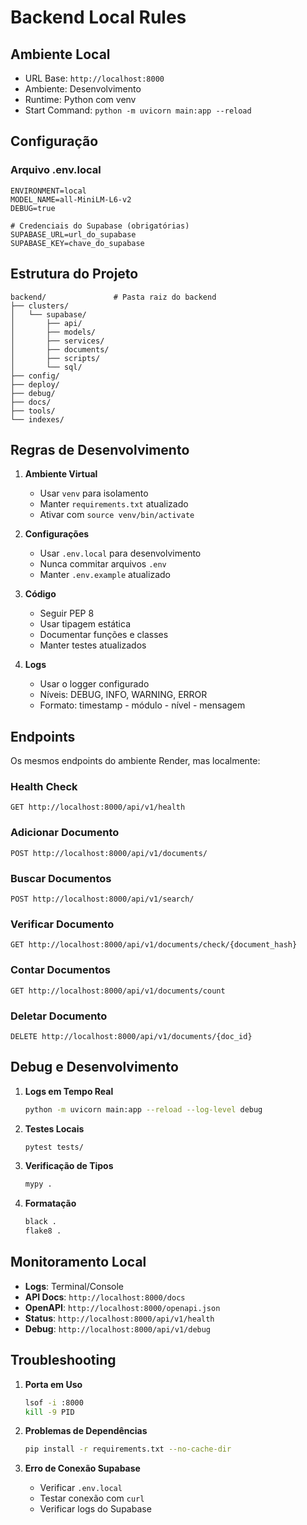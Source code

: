 # Backend Local Rules

## Ambiente Local

- URL Base: `http://localhost:8000`
- Ambiente: Desenvolvimento
- Runtime: Python com venv
- Start Command: `python -m uvicorn main:app --reload`

## Configuração

### Arquivo .env.local

```env
ENVIRONMENT=local
MODEL_NAME=all-MiniLM-L6-v2
DEBUG=true

# Credenciais do Supabase (obrigatórias)
SUPABASE_URL=url_do_supabase
SUPABASE_KEY=chave_do_supabase
```

## Estrutura do Projeto

```
backend/               # Pasta raiz do backend
├── clusters/
│   └── supabase/
│       ├── api/
│       ├── models/
│       ├── services/
│       ├── documents/
│       ├── scripts/
│       └── sql/
├── config/
├── deploy/
├── debug/
├── docs/
├── tools/
└── indexes/
```

## Regras de Desenvolvimento

1. **Ambiente Virtual**

   - Usar `venv` para isolamento
   - Manter `requirements.txt` atualizado
   - Ativar com `source venv/bin/activate`

2. **Configurações**

   - Usar `.env.local` para desenvolvimento
   - Nunca commitar arquivos `.env`
   - Manter `.env.example` atualizado

3. **Código**

   - Seguir PEP 8
   - Usar tipagem estática
   - Documentar funções e classes
   - Manter testes atualizados

4. **Logs**
   - Usar o logger configurado
   - Níveis: DEBUG, INFO, WARNING, ERROR
   - Formato: timestamp - módulo - nível - mensagem

## Endpoints

Os mesmos endpoints do ambiente Render, mas localmente:

### Health Check

```http
GET http://localhost:8000/api/v1/health
```

### Adicionar Documento

```http
POST http://localhost:8000/api/v1/documents/
```

### Buscar Documentos

```http
POST http://localhost:8000/api/v1/search/
```

### Verificar Documento

```http
GET http://localhost:8000/api/v1/documents/check/{document_hash}
```

### Contar Documentos

```http
GET http://localhost:8000/api/v1/documents/count
```

### Deletar Documento

```http
DELETE http://localhost:8000/api/v1/documents/{doc_id}
```

## Debug e Desenvolvimento

1. **Logs em Tempo Real**

   ```bash
   python -m uvicorn main:app --reload --log-level debug
   ```

2. **Testes Locais**

   ```bash
   pytest tests/
   ```

3. **Verificação de Tipos**

   ```bash
   mypy .
   ```

4. **Formatação**
   ```bash
   black .
   flake8 .
   ```

## Monitoramento Local

- **Logs**: Terminal/Console
- **API Docs**: `http://localhost:8000/docs`
- **OpenAPI**: `http://localhost:8000/openapi.json`
- **Status**: `http://localhost:8000/api/v1/health`
- **Debug**: `http://localhost:8000/api/v1/debug`

## Troubleshooting

1. **Porta em Uso**

   ```bash
   lsof -i :8000
   kill -9 PID
   ```

2. **Problemas de Dependências**

   ```bash
   pip install -r requirements.txt --no-cache-dir
   ```

3. **Erro de Conexão Supabase**
   - Verificar `.env.local`
   - Testar conexão com `curl`
   - Verificar logs do Supabase
